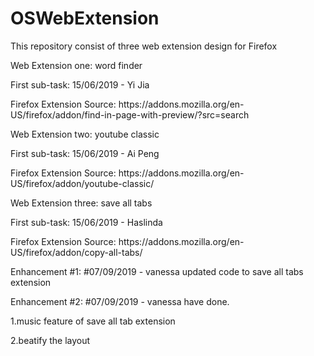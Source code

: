 # OSWebExtension
<p>This repository consist of three web extension design for Firefox</p>  
<p>Web Extension one: word finder </p>
<p >First sub-task: 15/06/2019 - Yi Jia </p>
Firefox Extension Source: https://addons.mozilla.org/en-US/firefox/addon/find-in-page-with-preview/?src=search

<p>Web Extension two: youtube classic</p>
<p> First sub-task: 15/06/2019 - Ai Peng </p>
Firefox Extension Source: https://addons.mozilla.org/en-US/firefox/addon/youtube-classic/

<p>Web Extension three: save all tabs</p>
<p> First sub-task: 15/06/2019 - Haslinda </p>
Firefox Extension Source: https://addons.mozilla.org/en-US/firefox/addon/copy-all-tabs/
<p>Enhancement #1: #07/09/2019 - vanessa updated code to save all tabs extension</p>
<p>Enhancement #2: #07/09/2019 - vanessa have done.</p>
<p>1.music feature of save all tab extension</p>
<p>2.beatify the layout</p>
 
